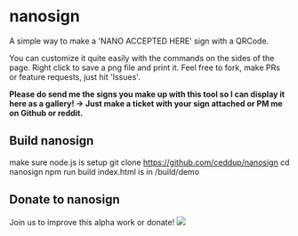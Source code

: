 # nanosign
A simple way to make a 'NANO ACCEPTED HERE' sign with a QRCode.

You can customize it quite easily with the commands on the sides of the page.
Right click to save a png file and print it.
Feel free to fork, make PRs or feature requests, just hit 'Issues'.

**Please do send me the signs you make up with this tool so I can display it here as a gallery! -> Just make a ticket with your sign attached or PM me on Github or reddit.**

## Build nanosign
make sure node.js is setup
git clone https://github.com/ceddup/nanosign
cd nanosign
npm run build
index.html is in /build/demo

## Donate to nanosign
Join us to improve this alpha work or donate!
![](http://nanosign.org/Nanosign_donate.png)